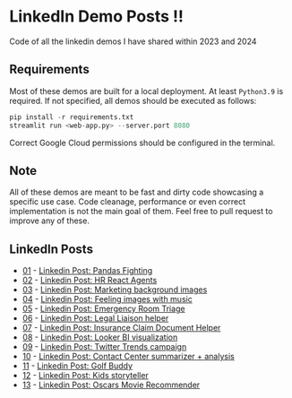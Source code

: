 # LinkedIn Demo Posts :bangbang: 
Code of all the linkedin demos I have shared within 2023 and 2024

## Requirements

Most of these demos are built for a local deployment. At least ```Python3.9``` is required. If not specified, all demos should be executed as follows:

```python
pip install -r requirements.txt
streamlit run <web-app.py> --server.port 8080
```
Correct Google Cloud permissions should be configured in the terminal.

## Note

All of these demos are meant to be fast and dirty code showcasing a specific use case. Code cleanage, performance or even correct implementation is not the main goal of them. Feel free to pull request to improve any of these.

## LinkedIn Posts

- [01](.README.md) - [Linkedin Post: Pandas Fighting](https://www.linkedin.com/posts/igngar_gemini-googlecloud-generativeai-activity-7140763241391063042-ZJ2f?utm_source=share&utm_medium=member_desktop)
- [02](02-react-agents-demo-vertex/README.md) - [Linkedin Post: HR React Agents](https://www.linkedin.com/posts/igngar_gemini-palm2-llama2-activity-7141378371648741377-pTOK?utm_source=share&utm_medium=member_desktop)
- [03](03-marketing-background-image/README.md) - [Linkedin Post: Marketing background images](https://www.linkedin.com/posts/igngar_genai-imagen-palm2-activity-7142506287753342976-c-NO?utm_source=share&utm_medium=member_desktop)
- [04](04-gemini-blind-feeling-demo/README.md) - [Linkedin Post: Feeling images with music](https://www.linkedin.com/posts/igngar_generativeai-genai-gemini-activity-7147993482320678913-AIo-?utm_source=share&utm_medium=member_desktop)
- [05](05-er-triage-medpalm-demo/README.md) - [Linkedin Post: Emergency Room Triage](https://www.linkedin.com/posts/igngar_generativeai-generativeai-googlecloud-activity-7150478842384523264-dWkW?utm_source=share&utm_medium=member_desktop)
- [06](06-legal-liaison-langchain-demo/README.md) - [Linkedin Post: Legal Liaison helper](https://www.linkedin.com/posts/igngar_generativeai-documentai-googlecloud-activity-7153068425311891456-IGPO?utm_source=share&utm_medium=member_desktop)
- [07](07-insurance-gemini-crafter-demo/README.md) - [Linkedin Post: Insurance Claim Document Helper](https://www.linkedin.com/feed/update/urn:li:activity:7155620210174001152/)
- [08](08-looker-genai-demo/README.md) - [Linkedin Post: Looker BI visualization](https://www.linkedin.com/posts/igngar_oneweekoneusecase-generativeai-googlecloud-activity-7158156917750538240-IBkU/?utm_source=share&utm_medium=member_desktop)
- [09](09-twitter-trends-campaign-demo/README.md) - [Linkedin Post: Twitter Trends campaign](https://www.linkedin.com/feed/update/urn:li:activity:7160686092998828033/)
- [10](10-contact-center-genai-enhancer/README.md) - [Linkedin Post: Contact Center summarizer + analysis](https://www.linkedin.com/feed/update/urn:li:activity:7163222798096707586/)
- [11](11-golf-buddy/README.md) - [Linkedin Post: Golf Buddy]()
- [12](12-kids-storyteller/README.md) - [Linkedin Post: Kids storyteller]()
- [13](13-oscar-movie-recommender/README.md) - [Linkedin Post: Oscars Movie Recommender]()
